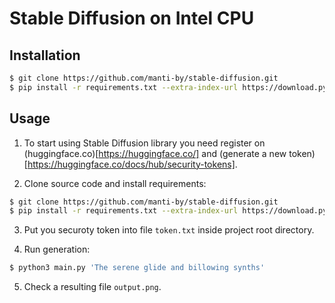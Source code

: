 Stable Diffusion on Intel CPU
====

Installation
----

```bash
$ git clone https://github.com/manti-by/stable-diffusion.git
$ pip install -r requirements.txt --extra-index-url https://download.pytorch.org/whl/cpu
```

Usage
----

1. To start using Stable Diffusion library you need register on (huggingface.co)[https://huggingface.co/] and 
(generate a new token)[https://huggingface.co/docs/hub/security-tokens].

2. Clone source code and install requirements:

```bash
$ git clone https://github.com/manti-by/stable-diffusion.git
$ pip install -r requirements.txt --extra-index-url https://download.pytorch.org/whl/cpu
```

3. Put you securoty token into file `token.txt` inside project root directory.

4. Run generation:

```bash
$ python3 main.py 'The serene glide and billowing synths'
```

5. Check a resulting file `output.png`.


